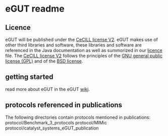 # eGUT readme

## Licence

eGUT will be published under the [CeCILL license V2](http://www.cecill.info/index.en.html). eGUT makes use of other third libraries and software, these libraries and software are referenced in the Java documentation as well as summorized in our [licence](LICENCE) file. The [CeCILL license V2](http://www.cecill.info/index.en.html) follows the principles of the [GNU general public license (GPL)](http://www.gnu.org/licenses/gpl-3.0.en.html) and of the [BSD license](https://opensource.org/licenses/BSD-3-Clause).

## getting started
read more about eGUT in the eGUT [wiki](https://github.com/Secondus2/eGUT/wiki).


## protocols referenced in publications
The following directories contain protocols mentioned in publications:
protocol/Benchmark_3_protocols
protocol/MIMic
protocol/catalyst_systems_eGUT_publication
